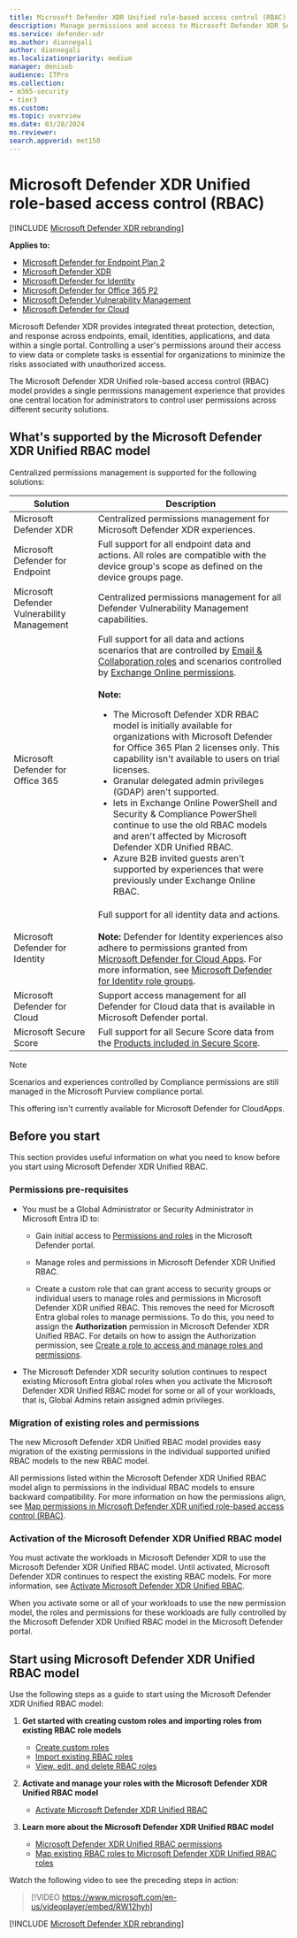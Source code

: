 ```yaml
---
title: Microsoft Defender XDR Unified role-based access control (RBAC)
description: Manage permissions and access to Microsoft Defender XDR Security portal experiences using unified role-based access control (RBAC).
ms.service: defender-xdr
ms.author: diannegali
author: diannegali
ms.localizationpriority: medium
manager: deniseb
audience: ITPro
ms.collection: 
- m365-security
- tier3
ms.custom: 
ms.topic: overview
ms.date: 03/28/2024
ms.reviewer: 
search.appverid: met150
---
```


# Microsoft Defender XDR Unified role-based access control (RBAC)

[!INCLUDE [Microsoft Defender XDR rebranding](../includes/microsoft-defender.md)]

**Applies to:**

- [Microsoft Defender for Endpoint Plan 2](/defender-endpoint/microsoft-defender-endpoint)
- [Microsoft Defender XDR](microsoft-365-defender.md)
- [Microsoft Defender for Identity](https://go.microsoft.com/fwlink/?LinkID=2198108)
- [Microsoft Defender for Office 365 P2](https://go.microsoft.com/fwlink/?LinkID=2158212)
- [Microsoft Defender Vulnerability Management](/defender-vulnerability-management/defender-vulnerability-management)
- [Microsoft Defender for Cloud](/azure/defender-for-cloud/defender-for-cloud-introduction)

Microsoft Defender XDR provides integrated threat protection, detection, and response across endpoints, email, identities, applications, and data within a single portal. Controlling a user's permissions around their access to view data or complete tasks is essential for organizations to minimize the risks associated with unauthorized access.

The Microsoft Defender XDR Unified role-based access control (RBAC) model provides a single permissions management experience that provides one central location for administrators to control user permissions across different security solutions.

<a name='whats-supported-by-the-microsoft-365-defender-unified-rbac-model'></a>

## What's supported by the Microsoft Defender XDR Unified RBAC model

Centralized permissions management is supported for the following solutions:

|Solution|Description|
|---|---|
|Microsoft Defender XDR|Centralized permissions management for Microsoft Defender XDR experiences.|
|Microsoft Defender for Endpoint|Full support for all endpoint data and actions. All roles are compatible with the device group's scope as defined on the device groups page.|
|Microsoft Defender Vulnerability Management|Centralized permissions management for all  Defender Vulnerability Management capabilities.|
|Microsoft Defender for Office 365|Full support for all data and actions scenarios that are controlled by [Email & Collaboration roles](/defender-office-365/mdo-portal-permissions) and scenarios controlled by [Exchange Online permissions](/exchange/permissions-exo/permissions-exo). </br></br> **Note:** <ul><li>The Microsoft Defender XDR RBAC model is initially available for organizations with Microsoft Defender for Office 365 Plan 2 licenses only. This capability isn't available to users on trial licenses.</li><li>Granular delegated admin privileges (GDAP) aren't supported.</li><li>lets in Exchange Online PowerShell and Security & Compliance PowerShell continue to use the old RBAC models and aren't affected by Microsoft Defender XDR Unified RBAC.</li><li>Azure B2B invited guests aren't supported by experiences that were previously under Exchange Online RBAC.</li></ul>|
|Microsoft Defender for Identity|Full support for all identity data and actions. </br></br> **Note:** Defender for Identity experiences also adhere to permissions granted from [Microsoft Defender for Cloud Apps](https://security.microsoft.com/cloudapps/permissions/roles). For more information, see [Microsoft Defender for Identity role groups](https://go.microsoft.com/fwlink/?linkid=2202729).|
|Microsoft Defender for Cloud|Support access management for all Defender for Cloud data that is available in Microsoft Defender portal.|
|Microsoft Secure Score|Full support for all Secure Score data from the [Products included in Secure Score](microsoft-secure-score.md#products-included-in-secure-score).|

> [!NOTE]
> Scenarios and experiences controlled by Compliance permissions are still managed in the Microsoft Purview compliance portal.
>
> This offering isn't currently available for Microsoft Defender for CloudApps.

## Before you start

This section provides useful information on what you need to know before you start using Microsoft Defender XDR Unified RBAC.

### Permissions pre-requisites

- You must be a Global Administrator or Security Administrator in Microsoft Entra ID to:
  - Gain initial access to [Permissions and roles](https://security.microsoft.com/mtp_roles) in the Microsoft Defender portal.

  - Manage roles and permissions in Microsoft Defender XDR Unified RBAC.

  - Create a custom role that can grant access to security groups or individual users to manage roles and permissions in Microsoft Defender XDR unified RBAC. This removes the need for Microsoft Entra global roles to manage permissions. To do this, you need to assign the **Authorization** permission in Microsoft Defender XDR Unified RBAC. For details on how to assign the Authorization permission, see [Create a role to access and manage roles and permissions](create-custom-rbac-roles.md#create-a-role-to-access-and-manage-roles-and-permissions).

- The Microsoft Defender XDR security solution continues to respect existing Microsoft Entra global roles when you activate the Microsoft Defender XDR Unified RBAC model for some or all of your workloads, that is, Global Admins retain assigned admin privileges.

### Migration of existing roles and permissions

The new Microsoft Defender XDR Unified RBAC model provides easy migration of the existing permissions in the individual supported unified RBAC models to the new RBAC model.

All permissions listed within the Microsoft Defender XDR Unified RBAC model align to permissions in the individual RBAC models to ensure backward compatibility. For more information on how the permissions align, see [Map permissions in Microsoft Defender XDR unified role-based access control (RBAC)](compare-rbac-roles.md).

<a name='activation-of-the-microsoft-365-defender-unified-rbac-model'></a>

### Activation of the Microsoft Defender XDR Unified RBAC model

You must activate the workloads in Microsoft Defender XDR to use the Microsoft Defender XDR Unified RBAC model. Until activated, Microsoft Defender XDR continues to respect the existing RBAC models. For more information, see [Activate Microsoft Defender XDR Unified RBAC](activate-defender-rbac.md).

When you activate some or all of your workloads to use the new permission model, the roles and permissions for these workloads are fully controlled by the Microsoft Defender XDR Unified RBAC model in the Microsoft Defender portal.

<a name='start-using-microsoft-365-defender-unified-rbac-model'></a>

## Start using Microsoft Defender XDR Unified RBAC model

Use the following steps as a guide to start using the Microsoft Defender XDR Unified RBAC model:

1. **Get started with creating custom roles and importing roles from existing RBAC role models**
    - [Create custom roles](create-custom-rbac-roles.md)
    - [Import existing RBAC roles](import-rbac-roles.md)
    - [View, edit, and delete RBAC roles](edit-delete-rbac-roles.md)

2. **Activate and manage your roles with the Microsoft Defender XDR Unified RBAC model**
   - [Activate Microsoft Defender XDR Unified RBAC](activate-defender-rbac.md)

3. **Learn more about the Microsoft Defender XDR Unified RBAC model**
   - [Microsoft Defender XDR Unified RBAC permissions](custom-permissions-details.md)
   - [Map existing RBAC roles to Microsoft Defender XDR Unified RBAC roles](compare-rbac-roles.md)

Watch the following video to see the preceding steps in action:

> [!VIDEO https://www.microsoft.com/en-us/videoplayer/embed/RW12hyh]

[!INCLUDE [Microsoft Defender XDR rebranding](../includes/defender-m3d-techcommunity.md)]
